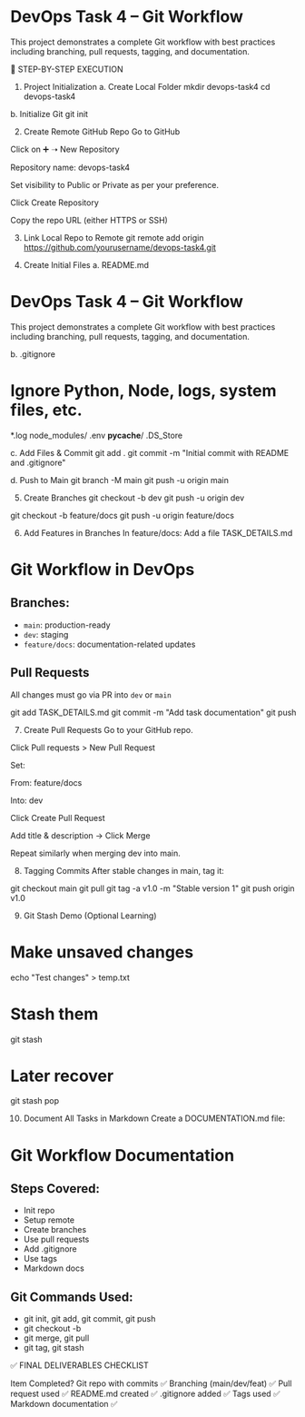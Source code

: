 # DevOps Task 4 – Git Workflow

This project demonstrates a complete Git workflow with best practices including branching, pull requests, tagging, and documentation.

📁 STEP-BY-STEP EXECUTION
1. Project Initialization
a. Create Local Folder
mkdir devops-task4
cd devops-task4

b. Initialize Git
git init

2. Create Remote GitHub Repo
Go to GitHub

Click on ➕ ➝ New Repository

Repository name: devops-task4

Set visibility to Public or Private as per your preference.

Click Create Repository

Copy the repo URL (either HTTPS or SSH)

3. Link Local Repo to Remote
git remote add origin https://github.com/yourusername/devops-task4.git


4. Create Initial Files
a. README.md
# DevOps Task 4 – Git Workflow

This project demonstrates a complete Git workflow with best practices including branching, pull requests, tagging, and documentation.

b. .gitignore
# Ignore Python, Node, logs, system files, etc.
*.log
node_modules/
.env
__pycache__/
.DS_Store

c. Add Files & Commit
git add .
git commit -m "Initial commit with README and .gitignore"

d. Push to Main
git branch -M main
git push -u origin main

5. Create Branches
git checkout -b dev
git push -u origin dev

git checkout -b feature/docs
git push -u origin feature/docs

6. Add Features in Branches
In feature/docs:
Add a file TASK_DETAILS.md

# Git Workflow in DevOps

## Branches:
- `main`: production-ready
- `dev`: staging
- `feature/docs`: documentation-related updates

## Pull Requests
All changes must go via PR into `dev` or `main`


git add TASK_DETAILS.md
git commit -m "Add task documentation"
git push

7. Create Pull Requests
Go to your GitHub repo.

Click Pull requests > New Pull Request

Set:

From: feature/docs

Into: dev

Click Create Pull Request

Add title & description → Click Merge

Repeat similarly when merging dev into main.

8. Tagging Commits
After stable changes in main, tag it:

git checkout main
git pull
git tag -a v1.0 -m "Stable version 1"
git push origin v1.0


9. Git Stash Demo (Optional Learning)
# Make unsaved changes
echo "Test changes" > temp.txt

# Stash them
git stash

# Later recover
git stash pop


10. Document All Tasks in Markdown
Create a DOCUMENTATION.md file:

# Git Workflow Documentation

## Steps Covered:
- Init repo
- Setup remote
- Create branches
- Use pull requests
- Add .gitignore
- Use tags
- Markdown docs

## Git Commands Used:
- git init, git add, git commit, git push
- git checkout -b
- git merge, git pull
- git tag, git stash

✅ FINAL DELIVERABLES CHECKLIST

Item	Completed?
Git repo with commits	    ✅
Branching (main/dev/feat)	✅
Pull request used	        ✅
README.md created	        ✅
.gitignore added	        ✅
Tags used	                ✅
Markdown documentation	    ✅